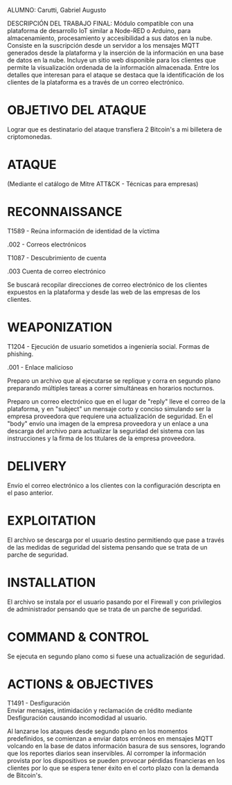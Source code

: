 ALUMNO: Carutti, Gabriel Augusto


DESCRIPCIÓN DEL TRABAJO FINAL: Módulo compatible con una plataforma de desarrollo IoT similar a Node-RED o Arduino, para almacenamiento, procesamiento y accesibilidad a sus datos en la nube.
Consiste en la suscripción desde un servidor a los mensajes MQTT generados desde la plataforma y la inserción de la información en una base de datos en la nube. Incluye un sitio web disponible para los clientes que permite la visualización ordenada de la información almacenada. 
Entre los detalles que interesan para el ataque se destaca que la identificación de los clientes de la plataforma es a través de un correo electrónico.

OBJETIVO DEL ATAQUE
===================
Lograr que es destinatario del ataque transfiera 2 Bitcoin's a mi billetera de criptomonedas. 

ATAQUE
======

(Mediante el catálogo de Mitre ATT&CK - Técnicas para empresas)

RECONNAISSANCE
==============

T1589	 - Reúna información de identidad de la víctima	

.002	- Correos electrónicos

T1087	 - Descubrimiento de cuenta

.003	Cuenta de correo electrónico

Se buscará recopilar direcciones de correo electrónico de los clientes expuestos en la plataforma y desde las web de las empresas de los clientes.

WEAPONIZATION
=============

T1204 - Ejecución de usuario sometidos a ingeniería social.
Formas de phishing.
 
.001	- Enlace malicioso

Preparo un archivo que al ejecutarse se replique y corra en segundo plano preparando múltiples tareas a correr simultáneas en horarios nocturnos.

Preparo un correo electrónico que en el lugar de "reply" lleve el correo de la plataforma, y en "subject" un mensaje corto y conciso simulando ser la empresa proveedora que requiere una actualización de seguridad. En el "body" envío una imagen de la empresa proveedora y un enlace a una descarga del archivo para actualizar la seguridad del sistema con las instrucciones y la firma de los titulares de la empresa proveedora.

DELIVERY
========

Envío el correo electrónico a los clientes con la configuración descripta en el paso anterior.

EXPLOITATION
============

El archivo se descarga por el usuario destino permitiendo que pase a través de las medidas de seguridad del sistema pensando que se trata de un parche de seguridad.

INSTALLATION
============

El archivo se instala por el usuario pasando por el Firewall y  con privilegios de administrador pensando que se trata de un parche de seguridad.

COMMAND & CONTROL
=================

Se ejecuta en segundo plano como si fuese una actualización de seguridad.

ACTIONS & OBJECTIVES
====================

T1491 - Desfiguración	
Enviar mensajes, intimidación y reclamación de crédito mediante Desfiguración causando incomodidad al usuario.

Al lanzarse los ataques desde segundo plano en los momentos predefinidos, se comienzan a enviar datos erróneos en mensajes MQTT volcando en la base de datos información basura de sus sensores, logrando que los reportes diarios sean inservibles.
Al corromper la información provista por los dispositivos se pueden provocar pérdidas financieras en los clientes por lo que se espera tener éxito en el corto plazo con la demanda de Bitcoin's.